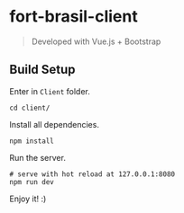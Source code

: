 # fort-brasil-client

> Developed with Vue.js + Bootstrap

## Build Setup

Enter in `Client` folder.
```
cd client/
```

Install all dependencies.
```
npm install
```

Run the server.
```
# serve with hot reload at 127.0.0.1:8080
npm run dev
```

Enjoy it! :)
